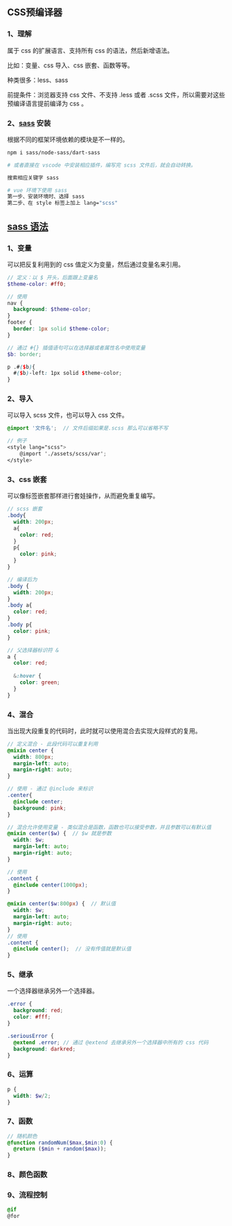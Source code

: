 ## CSS预编译器

### 1、理解

属于 css 的扩展语言、支持所有 css 的语法，然后新增语法。

比如：变量、css 导入、css 嵌套、函数等等。

种类很多：less、sass

前提条件：浏览器支持 css 文件、不支持 .less 或者 .scss 文件，所以需要对这些预编译语言提前编译为 css 。

### 2、[sass](https://www.sass.hk/) 安装

根据不同的框架环境依赖的模块是不一样的。

```bash
npm i sass/node-sass/dart-sass

# 或者直接在 vscode 中安装相应插件，编写完 scss 文件后，就会自动转换。

搜索相应关键字 sass

# vue 环境下使用 sass
第一步、安装环境时、选择 sass
第二步、在 style 标签上加上 lang="scss"
```

## [sass 语法](https://www.sass.hk/guide/)

### 1、变量

可以把反复利用到的 css 值定义为变量，然后通过变量名来引用。

```scss
// 定义：以 $ 开头，后面跟上变量名
$theme-color: #ff0;

// 使用
nav {
  background: $theme-color;
}
footer {
  border: 1px solid $theme-color;
}

// 通过 #{} 插值语句可以在选择器或者属性名中使用变量
$b: border;

p .#($b){
  #($b)-left: 1px solid $theme-color;
}
```

### 2、导入

可以导入 scss 文件，也可以导入 css 文件。

```scss
@import '文件名';  // 文件后缀如果是.scss 那么可以省略不写

// 例子
<style lang="scss">
	@import './assets/scss/var';
</style>
```

### 3、css 嵌套

 可以像标签嵌套那样进行套娃操作，从而避免重复编写。

```scss
// scss 嵌套
.body{
  width: 200px;
  a{
    color: red;
  }
  p{
    color: pink;
  }
}

// 编译后为
.body {
  width: 200px;
}
.body a{
  color: red;
}
.body p{
  color: pink;
}
```

```scss
// 父选择器标识符 &
a {
  color: red;
  
  &:hover {
  	color: green;
  }
}
```

### 4、混合

当出现大段重复的代码时，此时就可以使用混合去实现大段样式的复用。

```scss
// 定义混合 - 此段代码可以重复利用
@mixin center {
  width: 800px;
  margin-left: auto;
  margin-right: auto;
}

// 使用 - 通过 @include 来标识
.center{
  @include center;
  background: pink;
}
```

```scss
// 混合允许使用变量 - 类似混合是函数，函数也可以接受参数，并且参数可以有默认值
@mixin center($w) {  // $w 就是参数
  width: $w;
  margin-left: auto;
  margin-right: auto;
}

// 使用 
.content {
  @include center(1000px);
}

@mixin center($w:800px) {  // 默认值
  width: $w;
  margin-left: auto;
  margin-right: auto;
}
// 使用 
.content {
  @include center();  // 没有传值就是默认值
}
```

### 5、继承

一个选择器继承另外一个选择器。

```scss
.error {
  background: red;
  color: #fff;
}

.seriousError {
  @extend .error; // 通过 @extend 去继承另外一个选择器中所有的 css 代码
  background: darkred;
}
```

### 6、运算

```scss
p {
  width: $w/2;
}
```

### 7、函数

```scss
// 随机颜色
@function randomNum($max,$min:0) {
  @return ($min + random($max));
}
```

### 8、颜色函数

### 9、流程控制

```scss
@if
@for
```
